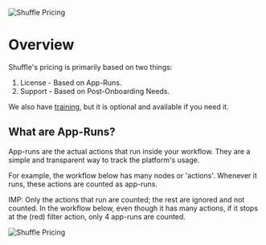 ![Shuffle Pricing](https://github.com/frikky/shuffle-docs/blob/master/assets/Shuffle_Pricing.png?raw=true)

# Overview

Shuffle's pricing is primarily based on two things:
1. License - Based on App-Runs.
2. Support - Based on Post-Onboarding Needs.

We also have [training](https://shuffler.io/training), but it is optional and available if you need it.

## What are App-Runs?

App-runs are the actual actions that run inside your workflow. They are a simple and transparent way to track the platform's usage.

For example, the workflow below has many nodes or 'actions'. Whenever it runs, these actions are counted as app-runs.

IMP: Only the actions that run are counted; the rest are ignored and not counted. In the workflow below, even though it has many actions, if it stops at the (red) filter action, only 4 app-runs are counted.

![Shuffle Pricing](https://github.com/frikky/shuffle-docs/blob/master/assets/Shuffle_Pricing_Workflow.png?raw=true)
